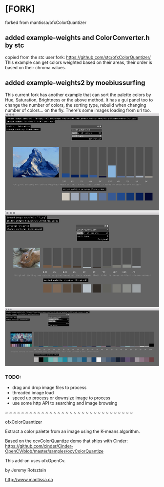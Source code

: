 # [FORK]
forked from mantissa/ofxColorQuantizer

## added example-weights and ColorConverter.h by stc
copied from the stc user fork: https://github.com/stc/ofxColorQuantizer/
This example can get colors weighted based on their areas, their order is based on their chroma values.

## added example-weights2 by moebiussurfing
This current fork has another example that can sort the palette colors by Hue, Saturation, Brightness or the above method.
It has a gui panel too to change the number of colors, the sorting type, rebuild when changing number of colors... on the fly.
There's some images loading from url too.
![Alt text](/screenshots/screenshot1.png?raw=true "MoebiusSurfing")
![Alt text](/screenshots/screenshot2.png?raw=true "MoebiusSurfing")
![Alt text](/screenshots/screenshot3.png?raw=true "MoebiusSurfing")

### TODO:
- drag and drop image files to process
- threaded image load
- speed up process or downsize image to process 
- use some http API to searching and image browsing



~ ~ ~ ~ ~ ~ ~ ~ ~ ~ ~ ~ ~ ~ ~ ~ ~ ~ ~ ~ ~ ~ ~ ~ ~ ~ ~ ~ ~ ~ ~ ~ 

ofxColorQuantizer

Extract a color palette from an image using the K-means algorithm.

Based on the ocvColorQuantize demo that ships with Cinder:
https://github.com/cinder/Cinder-OpenCV/blob/master/samples/ocvColorQuantize

This add-on uses ofxOpenCv.

by Jeremy Rotsztain 

http://www.mantissa.ca
